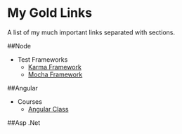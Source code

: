 # My Gold Links

A list of my much important links separated with sections.


##Node

- Test Frameworks
  - <a href="http://karma-runner.github.io/0.12/plus/travis.html" target="_blank">Karma Framework</a>
  - <a href="https://mochajs.org/" target="_blank">Mocha Framework</a>


##Angular

- Courses
  - <a href="http://courses.angularclass.com/" target="_blank">Angular Class</a>
  

##Asp .Net


